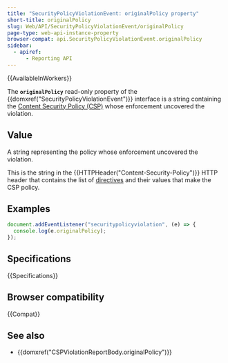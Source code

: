 ```yaml
---
title: "SecurityPolicyViolationEvent: originalPolicy property"
short-title: originalPolicy
slug: Web/API/SecurityPolicyViolationEvent/originalPolicy
page-type: web-api-instance-property
browser-compat: api.SecurityPolicyViolationEvent.originalPolicy
sidebar:
  - apiref:
      - Reporting API
---
```


{{AvailableInWorkers}}

The **`originalPolicy`** read-only property of the {{domxref("SecurityPolicyViolationEvent")}} interface is a string containing the [Content Security Policy (CSP)](/en-US/docs/Web/HTTP/Guides/CSP) whose enforcement uncovered the violation.

## Value

A string representing the policy whose enforcement uncovered the violation.

This is the string in the {{HTTPHeader("Content-Security-Policy")}} HTTP header that contains the list of [directives](/en-US/docs/Web/HTTP/Reference/Headers/Content-Security-Policy#directives) and their values that make the CSP policy.

## Examples

```js
document.addEventListener("securitypolicyviolation", (e) => {
  console.log(e.originalPolicy);
});
```

## Specifications

{{Specifications}}

## Browser compatibility

{{Compat}}

## See also

- {{domxref("CSPViolationReportBody.originalPolicy")}}
